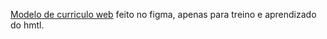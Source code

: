 [Modelo de curriculo web](https://www.figma.com/file/Yw3cUe071bYBiR8tEipSFg/Profile-Landing-Page?node-id=0%3A1) feito no figma, apenas para treino e aprendizado do hmtl.
